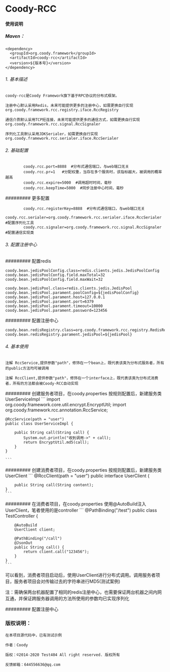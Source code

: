 # Coody-RCC

#### 使用说明

##### Maven：


```
<dependency>
  <groupId>org.coody.framework</groupId>
  <artifactId>coody-rcc</artifactId>
  <version>${版本号}</version>
</dependency>
```

###### 1. 基本描述

	coody-rcc是Coody Framework旗下基于RPC协议的分布式框架。
	
	注册中心默认采用Redis，未来可能提供更多的注册中心，如需更换自行实现 org.coody.framework.rcc.registry.iface.RccRegistry
	
	通信介质默认采用TCP短连接，未来可能提供更多的通信方式，如需更换自行实现 org.coody.framework.rcc.signal.RccSignaler
	
	序列化工具默认采用JDKSerialer，如需更换自行实现 org.coody.framework.rcc.serialer.iface.RccSerialer
	

###### 2. 基础配置

```
		coody.rcc.port=8888  #分布式通信端口，与web端口无关
		coody.rcc.pr=1   #分配权重，当存在多个服务时，该指标越大，被调用的概率越高
		coody.rcc.expire=5000  #调用超时时间，毫秒
		coody.rcc.keepTime=5000  #同步注册中心时间，毫秒
```

######### 更多配置

```
		coody.rcc.registerKey=8888  #分布式通信端口，与web端口无关
		coody.rcc.serialer=org.coody.framework.rcc.serialer.iface.RccSerialer   #配置序列化工具
		coody.rcc.signaler=org.coody.framework.rcc.signal.RccSignaler  #配置通信实现类
```

###### 3. 配置注册中心

######### 配置redis

```
coody.bean.jedisPoolConfig.class=redis.clients.jedis.JedisPoolConfig
coody.bean.jedisPoolConfig.field.maxTotal=32
coody.bean.jedisPoolConfig.field.maxWait=32

coody.bean.jedisPool.class=redis.clients.jedis.JedisPool
coody.bean.jedisPool.parament.poolConfig=${jedisPoolConfig}
coody.bean.jedisPool.parament.host=127.0.0.1
coody.bean.jedisPool.parament.port=6379
coody.bean.jedisPool.parament.timeout=10000
coody.bean.jedisPool.parament.password=123456
```

######### 配置注册中心

```
coody.bean.redisRegistry.class=org.coody.framework.rcc.registry.RedisRegistry
coody.bean.redisRegistry.parament.jedisPool=${jedisPool}
```


###### 4. 基本使用

	注解 RccService,提供参数"path"，修饰在一个bean上，既代表该类为分布式服务者，所有的public方法均可被调用
	
	注解 RccClient,提供参数"path"，修饰在一个interface上，既代表该类为分布式消费者，所有的方法都会被Coody-RCC自动实现
	
######### 创建服务者项目，在coody.properties 按规则配置后，新建服务类UserServiceImpl
	```
	import org.coody.framework.core.util.encrypt.EncryptUtil;
	import org.coody.framework.rcc.annotation.RccService;
	
	@RccService(path = "user")
	public class UserServiceImpl {
	
		public String call(String call) {
			System.out.println("收到调用->" + call);
			return EncryptUtil.md5(call);
		}
	}
	
	```
	
######### 创建消费者项目，在coody.properties 按规则配置后，新建服务类UserClient
	```
	@RccClient(path = "user")
	public interface UserClient {
	
		public String call(String content);
	}
	```
######### 在消费者项目，在coody.properties 使用@AutoBuild注入UserClient，笔者使用的是controller
	```
	@PathBinding("/test")
	public class TestController {
	
		@AutoBuild
		UserClient client;
	
		@PathBinding("/call")
		@JsonOut
		public String call() {
			return client.call("123456");
		}
	}
	```
	
可以看到，消费者项目启动后，使用UserClient进行分布式调用。调用服务者项目，服务者项目会对传输过去的字符串进行MD5(测试案例)

注：需确保两台机器配置了相同的redis注册中心，也需要保证两台机器之间内网互通，并保证跨服务器调用的方法所使用的参数均已实现序列化
	
	
######### 配置注册中心

### 版权说明：


    在本项目源代码中，已有测试示例

    作者：Coody
    
    版权：©2014-2020 Test404 All right reserved. 版权所有

    反馈邮箱：644556636@qq.com
